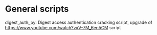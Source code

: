 # General scripts
digest_auth_py:  Digest access authentication cracking script, upgrade of https://www.youtube.com/watch?v=V-7M_6en5CM script
